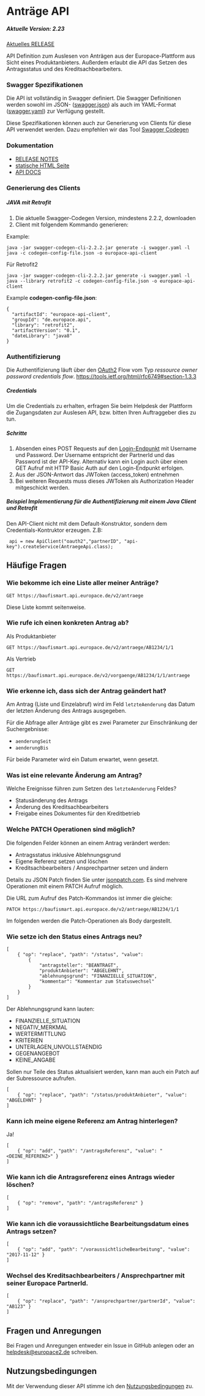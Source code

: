# Anträge API

##### Aktuelle Version: 2.23

[Aktuelles RELEASE](https://github.com/hypoport/antraege-auslesen-api/releases/)

API Definition zum Auslesen von Anträgen aus der Europace-Plattform aus Sicht eines Produktanbieters. Außerdem erlaubt die API das Setzen des Antragsstatus und des Kreditsachbearbeiters.

### Swagger Spezifikationen
Die API ist vollständig in Swagger definiert. Die Swagger Definitionen werden sowohl im JSON- ([swagger.json](swagger.json)) als auch im YAML-Format ([swagger.yaml](https://github.com/europace/baufismart-antraege-api/blob/master/swagger.yaml)) zur Verfügung gestellt.

Diese Spezifikationen können auch zur Generierung von Clients für diese API verwendet
werden. Dazu empfehlen wir das Tool [Swagger Codegen](https://github.com/swagger-api/swagger-codegen)

### Dokumentation

 - [RELEASE NOTES](https://github.com/hypoport/antraege-auslesen-api/releases)
 - [statische HTML Seite](http://htmlpreview.github.io?https://raw.githubusercontent.com/hypoport/antraege-auslesen-api/master/Dokumentation/index.html)
 - [API DOCS](https://antraege-auslesen-api-5.api-docs.io/2.14/v2/einen-antrag-aktualisieren)

### Generierung des Clients
##### JAVA mit Retrofit

1. Die aktuelle Swagger-Codegen Version, mindestens 2.2.2, downloaden
2. Client mit folgendem Kommando generieren:

Example:

```
java -jar swagger-codegen-cli-2.2.2.jar generate -i swagger.yaml -l java -c codegen-config-file.json -o europace-api-client
```

Für Retrofit2

```
java -jar swagger-codegen-cli-2.2.2.jar generate -i swagger.yaml -l java --library retrofit2 -c codegen-config-file.json -o europace-api-client
```

Example **codegen-config-file.json**:

```
{
  "artifactId": "europace-api-client",
  "groupId": "de.europace.api",
  "library": "retrofit2",
  "artifactVersion": "0.1",
  "dateLibrary": "java8"
}

```
### Authentifizierung

Die Authentifizierung läuft über den [OAuth2](https://oauth.net/2/) Flow vom Typ *ressource owner password credentials flow*.
https://tools.ietf.org/html/rfc6749#section-1.3.3

##### Credentials
Um die Credentials zu erhalten, erfragen Sie beim Helpdesk der Plattform die Zugangsdaten zur Auslesen API, bzw. bitten Ihren Auftraggeber dies zu tun.

##### Schritte
1. Absenden eines POST Requests auf den [Login-Endpunkt](https://htmlpreview.github.io/?https://raw.githubusercontent.com/hypoport/antraege-auslesen-api/master/Dokumentation/index.html#_oauth2) mit Username und Password. Der Username entspricht der PartnerId und das Password ist der API-Key. Alternativ kann ein Login auch über einen GET Aufruf mit HTTP Basic Auth auf den Login-Endpunkt erfolgen.
2. Aus der JSON-Antwort das JWToken (access_token) entnehmen
3. Bei weiteren Requests muss dieses JWToken als Authorization Header mitgeschickt werden.

##### Beispiel Implementierung für die Authentifizierung mit einem Java Client und Retrofit

Den API-Client nicht mit dem Default-Konstruktor, sondern dem Credentials-Kontruktor erzeugen. Z.B:

```
 api = new ApiClient("oauth2","partnerID", "api-key").createService(AntraegeApi.class);
```

## Häufige Fragen

### Wie bekomme ich eine Liste aller meiner Anträge?

```
GET https://baufismart.api.europace.de/v2/antraege
```
Diese Liste kommt seitenweise.

### Wie rufe ich einen konkreten Antrag ab?

Als Produktanbieter
```
GET https://baufismart.api.europace.de/v2/antraege/AB1234/1/1
```
Als Vertrieb
```
GET https://baufismart.api.europace.de/v2/vorgaenge/AB1234/1/1/antraege
```

### Wie erkenne ich, dass sich der Antrag geändert hat?

Am Antrag (Liste und Einzelabruf) wird im Feld `letzteAenderung` das Datum der letzten Änderung des Antrags ausgegeben.

Für die Abfrage aller Anträge gibt es zwei Parameter zur Einschränkung der Suchergebnisse:

* `aenderungSeit`
* `aenderungBis`

Für beide Parameter wird ein Datum erwartet, wenn gesetzt.

### Was ist eine relevante Änderung am Antrag?

Welche Ereignisse führen zum Setzen des `letzteAenderung` Feldes?

* Statusänderung des Antrags 
* Änderung des Kreditsachbearbeiters
* Freigabe eines Dokumentes für den Kreditbetrieb

### Welche PATCH Operationen sind möglich?

Die folgenden Felder können an einem Antrag verändert werden:

* Antragsstatus inklusive Ablehnungsgrund
* Eigene Referenz setzen und löschen
* Kreditsachbearbeiters / Ansprechpartner setzen und ändern


Details zu JSON Patch finden Sie unter [jsonpatch.com](http://jsonpatch.com/).
Es sind mehrere Operationen mit einem PATCH Aufruf möglich.

Die URL zum Aufruf des Patch-Kommandos ist immer die gleiche:
```
PATCH https://baufismart.api.europace.de/v2/antraege/AB1234/1/1
```

Im folgenden werden die Patch-Operationen als Body dargestellt.

### Wie setze ich den Status eines Antrags neu?

```
[
	{ "op": "replace", "path": "/status", "value":
		{
			"antragsteller": "BEANTRAGT",
			"produktAnbieter": "ABGELEHNT",
			"ablehnungsgrund": "FINANZIELLE_SITUATION",
			"kommentar": "Kommentar zum Statuswechsel"
		}
	}
]
```
Der Ablehnungsgrund kann lauten:

* FINANZIELLE_SITUATION
* NEGATIV_MERKMAL
* WERTERMITTLUNG
* KRITERIEN
* UNTERLAGEN_UNVOLLSTAENDIG
* GEGENANGEBOT
* KEINE_ANGABE

Sollen nur Teile des Status aktualisiert werden, kann man auch ein Patch auf der Subressource aufrufen.
```
[
	{ "op": "replace", "path": "/status/produktAnbieter", "value": "ABGELEHNT" }
]
```

### Kann ich meine eigene Referenz am Antrag hinterlegen?
Ja!

```
[
	{ "op": "add", "path": "/antragsReferenz", "value": "<DEINE_REFERENZ>" }
]
```

### Wie kann ich die Antragsreferenz eines Antrags wieder löschen?

```
[
	{ "op": "remove", "path": "/antragsReferenz" }
]
```

### Wie kann ich die voraussichtliche Bearbeitungsdatum eines Antrags setzen?

```
[
	{ "op": "add", "path": "/voraussichtlicheBearbeitung", "value": "2017-11-12" }
]
```
### Wechsel des Kreditsachbearbeiters / Ansprechpartner mit seiner Europace PartnerId.

```
[
	{ "op": "replace", "path": "/ansprechpartner/partnerId", "value": "AB123" }
]
```

## Fragen und Anregungen
Bei Fragen und Anregungen entweder ein Issue in GitHub anlegen oder an [helpdesk@europace2.de](mailto:helpdesk@europace2.de) schreiben.

## Nutzungsbedingungen
Mit der Verwendung dieser API stimme ich den [Nutzungsbedingungen](https://developer.europace.de/terms/) zu.
